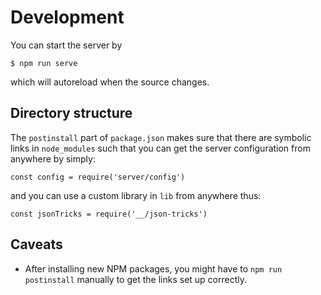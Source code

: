 # Development

You can start the server by

    $ npm run serve

which will autoreload when the source changes.

## Directory structure

The `postinstall` part of `package.json` makes sure that there are symbolic links in `node_modules` such that you can get the server configuration from anywhere by simply:

    const config = require('server/config')

and you can use a custom library in `lib` from anywhere thus:

    const jsonTricks = require('__/json-tricks')

## Caveats

 - After installing new NPM packages, you might have to `npm run postinstall` manually to get the links set up correctly.
